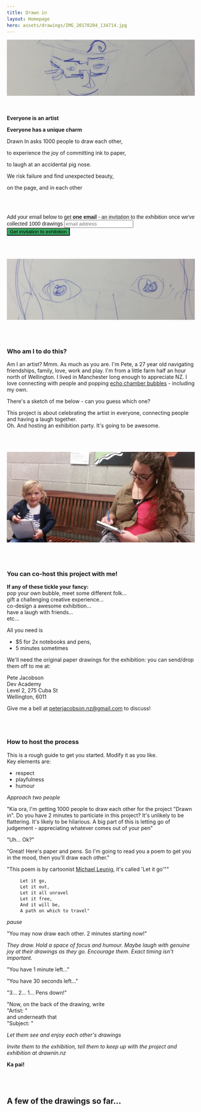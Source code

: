 ```yaml
---
title: Drawn in
layout: Homepage
hero: assets/drawings/IMG_20170204_134714.jpg
---
```

<div height="100" overflow="hidden">
  <img alt="" src="assets/drawings/IMG_20170204_134756 (copy).jpg" class="content-break-image" maxWidth="100" display="relative"/>
</div>

<br><br>
**Everyone is an artist**  

**Everyone has a unique charm**  

Drawn In asks 1000 people to draw each other,

to experience the joy of committing ink to paper,

to laugh at an accidental pig nose.  

We risk failure and find unexpected beauty,

on the page, and in each other

<br><br>

<!-- Begin MailChimp Signup Form -->
<link href="//cdn-images.mailchimp.com/embedcode/horizontal-slim-10_7.css" rel="stylesheet" type="text/css">
<style type="text/css">
	#mc_embed_signup{clear:left; font:14px Helvetica,Arial,sans-serif; width:100%;}
	/* Add your own MailChimp form style overrides in your site stylesheet or in this style block.
	   We recommend moving this block and the preceding CSS link to the HEAD of your HTML file. */
</style>
<div id="mc_embed_signup">
<form action="//drawnin.us15.list-manage.com/subscribe/post?u=46dbf5fdbca43a68f20f6ee3b&amp;id=9751daadef" method="post" id="mc-embedded-subscribe-form" name="mc-embedded-subscribe-form" class="validate" target="_blank" novalidate>
    <div id="mc_embed_signup_scroll">
	<label for="mce-EMAIL">Add your email below to get <b>one email</b> - an invitation to the exhibition once we've collected 1000 drawings</label>
	<input type="email" value="" name="EMAIL" class="email" id="mce-EMAIL" placeholder="email address" required>
    <!-- real people should not fill this in and expect good things - do not remove this or risk form bot signups-->
    <div style="position: absolute; left: -5000px;" aria-hidden="true"><input type="text" name="b_46dbf5fdbca43a68f20f6ee3b_9751daadef" tabindex="-1" value=""></div>
    <div class="clear"><input type="submit" value="Get invitation to exhibition" style="background:#34A65F;" name="subscribe" id="mc-embedded-subscribe" class="button"></div>
    </div>
</form>
</div>

<!--End mc_embed_signup-->

<br><br>

<div height="100" overflow="hidden">
  <img alt="" src="assets/drawings/IMG_20170204_134831 (copy).jpg" class="content-break-image" maxWidth="100" display="relative"/>
</div>

<br><br>

### Who am I to do this?
Am I an artist? Mmm. As much as you are. I'm Pete, a 27 year old navigating friendships, family, love, work and play. I'm from a little farm half an hour north of Wellington. I lived in Manchester long enough to appreciate NZ. I love connecting with people and popping [echo chamber bubbles](https://en.wikipedia.org/wiki/Echo_chamber_(media)) - including my own.

There's a sketch of me below - can you guess which one?  

This project is about celebrating the artist in everyone, connecting people and having a laugh together.   
Oh. And hosting an exhibition party. It's going to be awesome.

<br><br>

<div height="100" overflow="hidden">
<img alt="" src="assets/drawninfestivalofelements.jpg" class="content-break-image" maxWidth="100" display="relative"/>
</div>

<br><br>

### You can co-host this project with me!

**If any of these tickle your fancy:**    
pop your own bubble, meet some different folk...  
gift a challenging creative experience...  
co-design a awesome exhibition...  
have a laugh with friends...   
etc...

All you need is  
- $5 for 2x notebooks and pens,
- 5 minutes sometimes

We'll need the original paper drawings for the exhibition: you can send/drop them off to me at:  

Pete Jacobson  
Dev Academy  
Level 2, 275 Cuba St  
Wellington, 6011  

Give me a bell at [peterjacobson.nz@gmail.com](peterjacobson.nz@gmail.com) to discuss!

<br><br>

### How to host the process
This is a rough guide to get you started. Modify it as you like.  
Key elements are:
  - respect
  - playfulness
  - humour  

*Approach two people*  

"Kia ora, I'm getting 1000 people to draw each other for the project "Drawn in". Do you have 2 minutes to particiate in this project? It's unlikely to be flattering. It's likely to be hilarious. A big part of this is letting go of judgement - appreciating whatever comes out of your pen"  

"Uh... Ok?"  

"Great! Here's paper and pens. So I'm going to read you a poem to get you in the mood, then you'll draw each other."  

"This poem is by cartoonist [Michael Leunig](http://www.leunig.com.au/), it's called 'Let it go'""  
```    
     Let it go,     
     Let it out,     
     Let it all unravel     
     Let it free,     
     And it will be,     
     A path on which to travel"     
```
*pause*  

"You may now draw each other. 2 minutes starting now!"

*They draw. Hold a space of focus and humour. Maybe laugh with genuine joy at their drawings as they go. Encourage them. Exact timing isn't important.*

"You have 1 minute left..."

"You have 30 seconds left..."  

"3... 2... 1... Pens down!"

"Now, on the back of the drawing, write  
"Artist: <Your Name>"  
and underneath that  
"Subject: <Name of Person you Drew>"

*Let them see and enjoy each other's drawings*  

*Invite them to the exhibition, tell them to keep up with the project and exhibition at drawnin.nz*

**Ka pai!**

<br><br>

## A few of the drawings so far...
